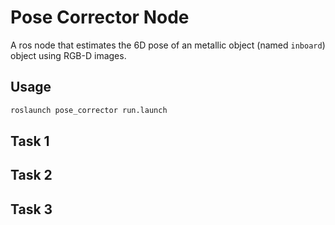 # Pose Corrector Node

A ros node that estimates the 6D pose of an metallic object (named `inboard`) object using RGB-D images.

## Usage

```bash
roslaunch pose_corrector run.launch
```

## Task 1

## Task 2

## Task 3
